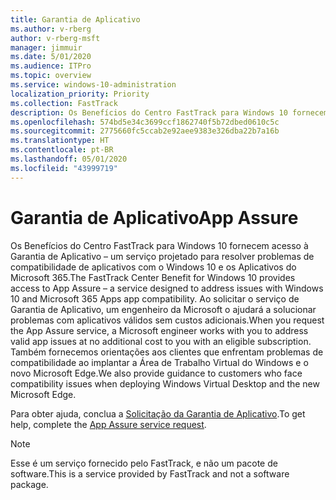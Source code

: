```yaml
---
title: Garantia de Aplicativo
ms.author: v-rberg
author: v-rberg-msft
manager: jimmuir
ms.date: 5/01/2020
ms.audience: ITPro
ms.topic: overview
ms.service: windows-10-administration
localization_priority: Priority
ms.collection: FastTrack
description: Os Benefícios do Centro FastTrack para Windows 10 fornecem acesso à Garantia de Aplicativo – um serviço projetado para resolver problemas de compatibilidade de aplicativos com o Windows 10 e os Aplicativos do Microsoft 365.
ms.openlocfilehash: 574bd5e34c3699ccf1862740f5b72dbed0610c5c
ms.sourcegitcommit: 2775660fc5ccab2e92aee9383e326dba22b7a16b
ms.translationtype: HT
ms.contentlocale: pt-BR
ms.lasthandoff: 05/01/2020
ms.locfileid: "43999719"
---
```

# <a name="app-assure"></a><span data-ttu-id="8f5f8-103">Garantia de Aplicativo</span><span class="sxs-lookup"><span data-stu-id="8f5f8-103">App Assure</span></span>

<span data-ttu-id="8f5f8-104">Os Benefícios do Centro FastTrack para Windows 10 fornecem acesso à Garantia de Aplicativo – um serviço projetado para resolver problemas de compatibilidade de aplicativos com o Windows 10 e os Aplicativos do Microsoft 365.</span><span class="sxs-lookup"><span data-stu-id="8f5f8-104">The FastTrack Center Benefit for Windows 10 provides access to App Assure – a service designed to address issues with Windows 10 and Microsoft 365 Apps app compatibility.</span></span> <span data-ttu-id="8f5f8-105">Ao solicitar o serviço de Garantia de Aplicativo, um engenheiro da Microsoft o ajudará a solucionar problemas com aplicativos válidos sem custos adicionais.</span><span class="sxs-lookup"><span data-stu-id="8f5f8-105">When you request the App Assure service, a Microsoft engineer works with you to address valid app issues at no additional cost to you with an eligible subscription.</span></span> <span data-ttu-id="8f5f8-106">Também fornecemos orientações aos clientes que enfrentam problemas de compatibilidade ao implantar a Área de Trabalho Virtual do Windows e o novo Microsoft Edge.</span><span class="sxs-lookup"><span data-stu-id="8f5f8-106">We also provide guidance to customers who face compatibility issues when deploying Windows Virtual Desktop and the new Microsoft Edge.</span></span> 

<span data-ttu-id="8f5f8-107">Para obter ajuda, conclua a [Solicitação da Garantia de Aplicativo](https://go.microsoft.com/fwlink/?linkid=2022721).</span><span class="sxs-lookup"><span data-stu-id="8f5f8-107">To get help, complete the [App Assure service request](https://go.microsoft.com/fwlink/?linkid=2022721).</span></span>

  > [!NOTE]
> <span data-ttu-id="8f5f8-108">Esse é um serviço fornecido pelo FastTrack, e não um pacote de software.</span><span class="sxs-lookup"><span data-stu-id="8f5f8-108">This is a service provided by FastTrack and not a software package.</span></span>
